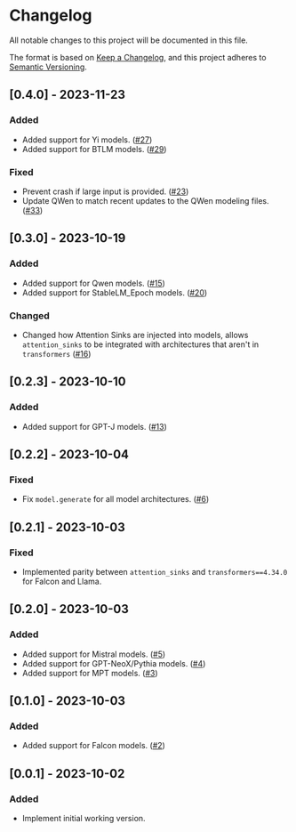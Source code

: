 # Changelog

All notable changes to this project will be documented in this file.

The format is based on [Keep a Changelog](https://keepachangelog.com/en/1.0.0/),
and this project adheres to [Semantic Versioning](https://semver.org/spec/v2.0.0.html).

<!--
Types of changes
* "Added" for new features.
* "Changed" for changes in existing functionality.
* "Deprecated" for soon-to-be removed features.
* "Removed" for now removed features.
* "Fixed" for any bug fixes.
* "Security" in case of vulnerabilities.
-->

## [0.4.0] - 2023-11-23

### Added

- Added support for Yi models. ([#27](https://github.com/tomaarsen/attention_sinks/pull/27))
- Added support for BTLM models. ([#29](https://github.com/tomaarsen/attention_sinks/pull/29))

### Fixed

- Prevent crash if large input is provided. ([#23](https://github.com/tomaarsen/attention_sinks/pull/23))
- Update QWen to match recent updates to the QWen modeling files. ([#33](https://github.com/tomaarsen/attention_sinks/pull/33))

## [0.3.0] - 2023-10-19

### Added

- Added support for Qwen models. ([#15](https://github.com/tomaarsen/attention_sinks/pull/15))
- Added support for StableLM_Epoch models. ([#20](https://github.com/tomaarsen/attention_sinks/pull/20))

### Changed

- Changed how Attention Sinks are injected into models, allows `attention_sinks` to be integrated with architectures that aren't in `transformers` ([#16](https://github.com/tomaarsen/attention_sinks/pull/16))

## [0.2.3] - 2023-10-10

### Added

- Added support for GPT-J models. ([#13](https://github.com/tomaarsen/attention_sinks/pull/13))

## [0.2.2] - 2023-10-04

### Fixed

- Fix `model.generate` for all model architectures. ([#6](https://github.com/tomaarsen/attention_sinks/pull/6))

## [0.2.1] - 2023-10-03

### Fixed

- Implemented parity between `attention_sinks` and `transformers==4.34.0` for Falcon and Llama.

## [0.2.0] - 2023-10-03

### Added

- Added support for Mistral models. ([#5](https://github.com/tomaarsen/attention_sinks/pull/5))
- Added support for GPT-NeoX/Pythia models. ([#4](https://github.com/tomaarsen/attention_sinks/pull/4))
- Added support for MPT models. ([#3](https://github.com/tomaarsen/attention_sinks/pull/3))

## [0.1.0] - 2023-10-03

### Added

- Added support for Falcon models. ([#2](https://github.com/tomaarsen/attention_sinks/pull/2))

## [0.0.1] - 2023-10-02

### Added

- Implement initial working version.